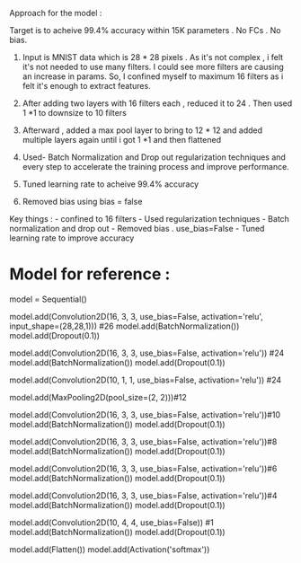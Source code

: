 Approach for the model :

Target is to acheive 99.4% accuracy within 15K parameters . No FCs . No bias.

1. Input is MNIST data which is 28 * 28 pixels . As it's not complex , i felt it's not needed to use many filters. 
   I could see more filters are causing an increase in params. So, I confined myself to maximum 16 filters as i felt it's
   enough to extract features.
   
2. After adding two layers with 16 filters each , reduced it to 24 . Then used 1 *1 to downsize to 10 filters 
3. Afterward , added a max pool layer to bring to 12 * 12 and added multiple layers again until i got 1 *1 and then flattened 
4. Used- Batch Normalization and Drop out regularization techniques and every step to accelerate the training process and 
   improve performance.
 5. Tuned learning rate to acheive 99.4% accuracy
 6. Removed bias using bias = false
 
 Key things :
    - confined to 16 filters 
    - Used regularization techniques - Batch normalization and drop out 
    - Removed bias . use_bias=False 
    - Tuned learning rate to improve accuracy 


Model for reference :
=============================
model = Sequential()
 
model.add(Convolution2D(16, 3, 3, use_bias=False, activation='relu', input_shape=(28,28,1))) #26
model.add(BatchNormalization())
model.add(Dropout(0.1))

model.add(Convolution2D(16, 3, 3, use_bias=False, activation='relu')) #24
model.add(BatchNormalization())
model.add(Dropout(0.1))

model.add(Convolution2D(10, 1, 1, use_bias=False, activation='relu')) #24

model.add(MaxPooling2D(pool_size=(2, 2)))#12

model.add(Convolution2D(16, 3, 3, use_bias=False, activation='relu'))#10
model.add(BatchNormalization())
model.add(Dropout(0.1))


model.add(Convolution2D(16, 3, 3, use_bias=False, activation='relu'))#8
model.add(BatchNormalization())
model.add(Dropout(0.1))


model.add(Convolution2D(16, 3, 3, use_bias=False, activation='relu'))#6
model.add(BatchNormalization())
model.add(Dropout(0.1))


model.add(Convolution2D(16, 3, 3, use_bias=False, activation='relu'))#4
model.add(BatchNormalization())
model.add(Dropout(0.1))


model.add(Convolution2D(10, 4, 4, use_bias=False)) #1
model.add(BatchNormalization())
model.add(Dropout(0.1))


model.add(Flatten())
model.add(Activation('softmax'))
